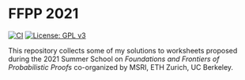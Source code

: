 # FFPP 2021

[![CI](https://github.com/lrusso96/FFPP-2021/workflows/CI/badge.svg)](https://github.com/lrusso96/FFPP-2021/actions?query=workflow%3ACI)
[![License: GPL v3](https://img.shields.io/badge/License-GPL%20v3-blue.svg)](https://www.gnu.org/licenses/gpl-3.0)

This repository collects some of my solutions to worksheets proposed during the 2021 Summer School on *Foundations and Frontiers of Probabilistic Proofs* co-organized by MSRI, ETH Zurich, UC Berkeley.
